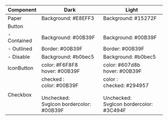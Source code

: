 | Component   | Dark                                                                              | Light                                                                              |
| ----------- | --------------------------------------------------------------------------------- | ---------------------------------------------------------------------------------- |
| Paper       | Background: #E8EFF3                                                               | Background: #15272F                                                                |
| Button      |                                                                                   |                                                                                    |
| - Contained | Background: #00B39F                                                               | Background: #00B39F                                                                |
| - Outlined  | Border: #00B39F                                                                   | Border: #00B39F                                                                    |
| - Disable   | Background: #b0bec5                                                               | Background: #b0bec5                                                                |
| IconButton  | color: #F6F8F8 <br> hover: #00B39F                                                | color: #607d8b <br> hover: #00B39F                                                 |
| Checkbox    | checked : <br> color: #00B39F<br><br>Unchecked: <br> SvgIcon bordercolor: #00B39F | color : <br> checked: #294957 <br><br>Unchecked: <br> SvgIcon bordercolor: #3C494F |
